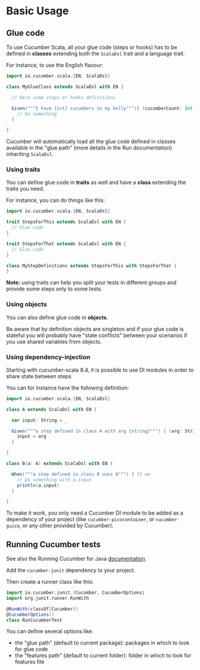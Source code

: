 # Basic Usage

## Glue code

To use Cucumber Scala, all your glue code (steps or hooks) has to be defined in **classes** extending both the `ScalaDsl` trait and a language trait.

For instance, to use the English flavour:
```scala mdoc:compile-only
import io.cucumber.scala.{EN, ScalaDsl}

class MyGlueClass extends ScalaDsl with EN {

  // Here some steps or hooks definitions

  Given("""I have {int} cucumbers in my belly"""){ (cucumberCount: Int) =>
    // Do something    
  }

}
```

Cucumber will automatically load all the glue code defined in classes available in the "glue path" (more details in the Run documentation) inheriting `ScalaDsl`.

### Using traits

You can define glue code in **traits** as well and have a **class** extending the traits you need.

For instance, you can do things like this:
```scala mdoc:compile-only
import io.cucumber.scala.{EN, ScalaDsl}

trait StepsForThis extends ScalaDsl with EN {
  // Glue code
}

trait StepsForThat extends ScalaDsl with EN {
  // Glue code
}

class MyStepDefinitions extends StepsForThis with StepsForThat {
}
```

**Note:** using traits can help you split your tests in different groups and provide some steps only to some tests.

### Using objects

You can also define glue code in **objects**.

Be aware that by definition objects are singleton and if your glue code is stateful you will probably have "state conflicts"
between your scenarios if you use shared variables from objects.

### Using dependency-injection

Starting with cucumber-scala 8.4, it is possible to use DI modules in order to share state between steps.

You can for instance have the following definition:
```scala mdoc:compile-only
import io.cucumber.scala.{EN, ScalaDsl}

class A extends ScalaDsl with EN {

  var input: String = _

  Given("""a step defined in class A with arg {string}""") { (arg: String) =>
    input = arg
  }

}

class B(a: A) extends ScalaDsl with EN {

  When("""a step defined in class B uses A""") { () =>
    // Do something with a.input
    println(a.input)
  }

}
```

To make it work, you only need a Cucumber DI module to be added as a dependency of your project
(like `cucumber-picocontainer`, or `cucumber-guice`, or any other provided by Cucumber).

## Running Cucumber tests

See also the Running Cucumber for Java [documentation](https://docs.cucumber.io/docs/cucumber/api/#running-cucumber).

Add the `cucumber-junit` dependency to your project.

Then create a runner class like this:
```scala mdoc:compile-only
import io.cucumber.junit.{Cucumber, CucumberOptions}
import org.junit.runner.RunWith

@RunWith(classOf[Cucumber])
@CucumberOptions()
class RunCucumberTest
```

You can define several options like:
- the "glue path" (default to current package): packages in which to look for glue code
- the "features path" (default to current folder): folder in which to look for features file

